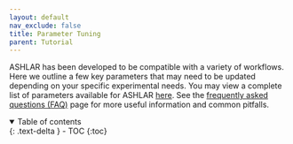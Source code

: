 ```yaml
---
layout: default
nav_exclude: false
title: Parameter Tuning
parent: Tutorial
---
```


ASHLAR has been developed to be compatible with a variety of workflows. Here we outline a few key parameters that may need to be updated depending on your specific experimental needs. You may view a complete list of parameters available for ASHLAR [here](https://hxu-hms.github.io/ashlar/methodology/#parameters). See the [frequently asked questions (FAQ)](https://hxu-hms.github.io/ashlar/faq.html) page for more useful information and common pitfalls.

<details open markdown="block">
  <summary>
    Table of contents
  </summary>
  {: .text-delta }
  - TOC
{:toc}
</details>


